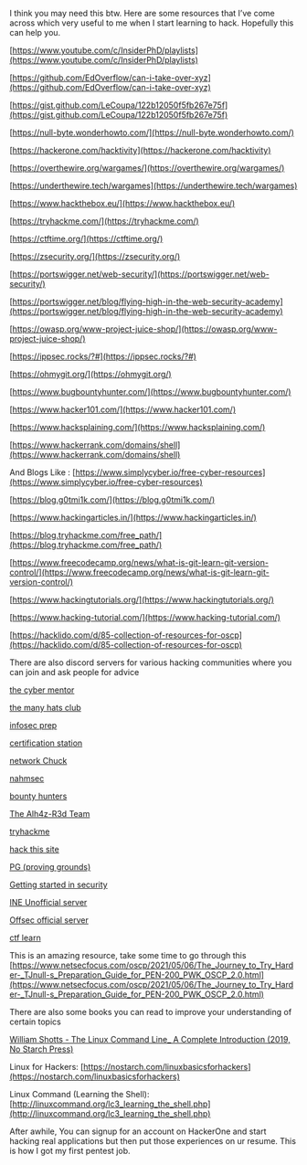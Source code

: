 I think you may need this btw. Here are some resources that I’ve come across which very useful to me when I start learning to hack. Hopefully this can help you.

[https://www.youtube.com/c/InsiderPhD/playlists](https://www.youtube.com/c/InsiderPhD/playlists)

[https://github.com/EdOverflow/can-i-take-over-xyz](https://github.com/EdOverflow/can-i-take-over-xyz)

[https://gist.github.com/LeCoupa/122b12050f5fb267e75f](https://gist.github.com/LeCoupa/122b12050f5fb267e75f)

[https://null-byte.wonderhowto.com/](https://null-byte.wonderhowto.com/)

[https://hackerone.com/hacktivity](https://hackerone.com/hacktivity)

[https://overthewire.org/wargames/](https://overthewire.org/wargames/)

[https://underthewire.tech/wargames](https://underthewire.tech/wargames)

[https://www.hackthebox.eu/](https://www.hackthebox.eu/)

[https://tryhackme.com/](https://tryhackme.com/)

[https://ctftime.org/](https://ctftime.org/)

[https://zsecurity.org/](https://zsecurity.org/)

[https://portswigger.net/web-security/](https://portswigger.net/web-security/)

[https://portswigger.net/blog/flying-high-in-the-web-security-academy](https://portswigger.net/blog/flying-high-in-the-web-security-academy)

[https://owasp.org/www-project-juice-shop/](https://owasp.org/www-project-juice-shop/)

[https://ippsec.rocks/?#](https://ippsec.rocks/?#)

[https://ohmygit.org/](https://ohmygit.org/)

[https://www.bugbountyhunter.com/](https://www.bugbountyhunter.com/)

[https://www.hacker101.com/](https://www.hacker101.com/)

[https://www.hacksplaining.com/](https://www.hacksplaining.com/)

[https://www.hackerrank.com/domains/shell](https://www.hackerrank.com/domains/shell)

And Blogs Like :
[https://www.simplycyber.io/free-cyber-resources](https://www.simplycyber.io/free-cyber-resources)

[https://blog.g0tmi1k.com/](https://blog.g0tmi1k.com/)

[https://www.hackingarticles.in/](https://www.hackingarticles.in/)

[https://blog.tryhackme.com/free_path/](https://blog.tryhackme.com/free_path/)

[https://www.freecodecamp.org/news/what-is-git-learn-git-version-control/](https://www.freecodecamp.org/news/what-is-git-learn-git-version-control/)

[https://www.hackingtutorials.org/](https://www.hackingtutorials.org/)

[https://www.hacking-tutorial.com/](https://www.hacking-tutorial.com/)

[https://hacklido.com/d/85-collection-of-resources-for-oscp](https://hacklido.com/d/85-collection-of-resources-for-oscp)

There are also discord servers for various hacking communities where you can join and ask people for advice

[the cyber mentor](https://discord.com/invite/tcm)

[the many hats club](https://discord.com/invite/infosec)

[infosec prep](https://discord.com/invite/infosecprep)

[certification station](https://discord.com/invite/certstation)

[network Chuck](https://discord.com/invite/networkchuck)

[nahmsec](https://discord.com/invite/xd75Stsuxk)

[bounty hunters](https://discord.com/invite/bugbounty)

[The Alh4z-R3d Team](https://discord.com/invite/thealh4zr3dteam)
[](https://discord.com/invite/thealh4zr3dteam)

[tryhackme](https://discord.com/invite/tryhackme)

[hack this site](https://discord.com/invite/ETm3Q8SSht)

[PG (proving grounds)](https://discord.com/invite/6neBxaGjHD)

[Getting started in security](https://discord.com/invite/dnEcAqZn4x)

[INE Unofficial server](https://discord.com/invite/XGVaBeapXQ)

[Offsec official server](https://discord.com/invite/offsec)

[ctf learn](https://discord.com/invite/Susw824A2T)

This is an amazing resource, take some time to go through this [https://www.netsecfocus.com/oscp/2021/05/06/The_Journey_to_Try_Harder-_TJnull-s_Preparation_Guide_for_PEN-200_PWK_OSCP_2.0.html](https://www.netsecfocus.com/oscp/2021/05/06/The_Journey_to_Try_Harder-_TJnull-s_Preparation_Guide_for_PEN-200_PWK_OSCP_2.0.html)

There are also some books you can read to improve your understanding of certain topics

[William Shotts - The Linux Command Line_ A Complete Introduction (2019, No Starch Press)](William%20Shotts%20-%20The%20Linux%20Command%20Line_%20A%20Complete%20Introduction%20(2019,%20No%20Starch%20Press).pdf)

Linux for Hackers: [https://nostarch.com/linuxbasicsforhackers](https://nostarch.com/linuxbasicsforhackers)

Linux Command (Learning the Shell): [http://linuxcommand.org/lc3_learning_the_shell.php](http://linuxcommand.org/lc3_learning_the_shell.php)

After awhile, You can signup for an account on HackerOne and start hacking real applications but then put those experiences on ur resume. This is how I got my first pentest job.